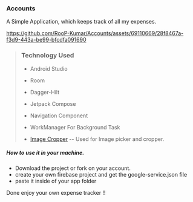 ### Accounts
A Simple Application, which keeps track of all my expenses.



https://github.com/RooP-Kumar/Accounts/assets/69110669/28f8467a-f3d9-443a-be99-bfcdfa091690



> ### Technology Used
> - Android Studio
> 
> - Room
> 
> - Dagger-Hilt
> 
> - Jetpack Compose
> 
> - Navigation Component
>   
> - WorkManager For Background Task
>
> - [Image Cropper](https://github.com/CanHub/Android-Image-Cropper) -- Used for Image picker and cropper.


##### How to use it in your machine.
 - Download the project or fork on your account.
 - create your own firebase project and get the google-service.json file
 - paste it inside of your app folder

Done enjoy your own expense tracker !!
